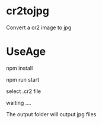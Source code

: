 <!--
 * @Author: Zhaoheng && hellolad@126.com
 * @Date: 2023-09-19 15:03:02
 * @LastEditors: Zhaoheng && hellolad@126.com
 * @LastEditTime: 2023-09-19 15:08:20
 * @FilePath: /cr2tojpg/README.md
 * @Description: 
 * 
 * Copyright (c) 2023 by Zhaoheng, All Rights Reserved. 
-->
# cr2tojpg
Convert a cr2 image to jpg

# UseAge

npm install 

npm run start

select .cr2 file 

waiting ....

The output folder will output jpg files

